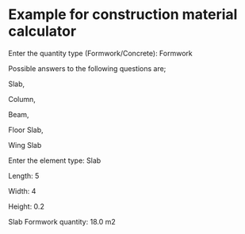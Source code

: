 # Example for construction material calculator

Enter the quantity type (Formwork/Concrete): Formwork

Possible answers to the following questions are;

Slab,

Column,

Beam,

Floor Slab,

Wing Slab

Enter the element type: Slab

Length: 5

Width: 4

Height: 0.2

Slab Formwork quantity: 18.0 m2

